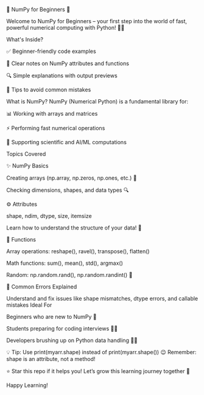 📘 NumPy for Beginners 🚀


Welcome to NumPy for Beginners – your first step into the world of fast, powerful numerical computing with Python! 🐍🔢

What's Inside?

✅ Beginner-friendly code examples

🧠 Clear notes on NumPy attributes and functions

🔍 Simple explanations with output previews

📌 Tips to avoid common mistakes

What is NumPy?
NumPy (Numerical Python) is a fundamental library for:

📊 Working with arrays and matrices

⚡ Performing fast numerical operations

🧬 Supporting scientific and AI/ML computations

Topics Covered

✨ NumPy Basics

Creating arrays (np.array, np.zeros, np.ones, etc.) 🌱

Checking dimensions, shapes, and data types 🔍

⚙️ Attributes

shape, ndim, dtype, size, itemsize

Learn how to understand the structure of your data! 🧱

🔧 Functions

Array operations: reshape(), ravel(), transpose(), flatten()

Math functions: sum(), mean(), std(), argmax()

Random: np.random.rand(), np.random.randint() 🎲

🐞 Common Errors Explained

Understand and fix issues like shape mismatches, dtype errors, and callable mistakes
Ideal For

Beginners who are new to NumPy 📘

Students preparing for coding interviews 👨‍🎓

Developers brushing up on Python data handling 👨‍💻

💡 Tip:
Use print(myarr.shape) instead of print(myarr.shape()) 😉
Remember: shape is an attribute, not a method!

⭐ Star this repo if it helps you!
Let’s grow this learning journey together 🌱

Happy Learning!
